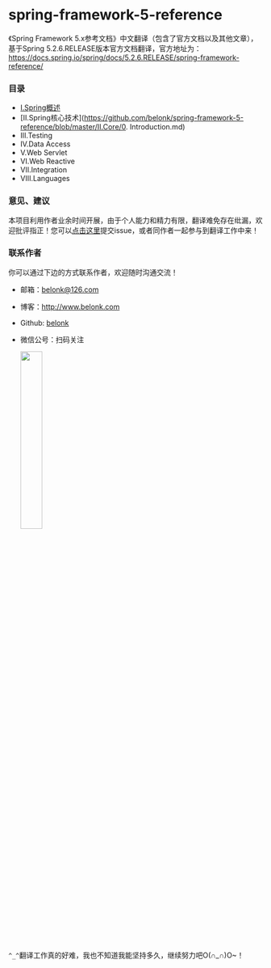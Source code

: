 # spring-framework-5-reference

《Spring Framework 5.x参考文档》中文翻译（包含了官方文档以及其他文章），基于Spring 5.2.6.RELEASE版本官方文档翻译，官方地址为：https://docs.spring.io/spring/docs/5.2.6.RELEASE/spring-framework-reference/

### 目录

- [I.Spring概述](https://github.com/belonk/spring-framework-5-reference/blob/master/I.OverView/OverView.md)
- [II.Spring核心技术](https://github.com/belonk/spring-framework-5-reference/blob/master/II.Core/0. Introduction.md)
- III.Testing
- IV.Data Access
- V.Web Servlet
- VI.Web Reactive
- VII.Integration
- VIII.Languages

### 意见、建议

本项目利用作者业余时间开展，由于个人能力和精力有限，翻译难免存在纰漏，欢迎批评指正！您可以[点击这里](https://github.com/belonk/spring-framework-5-reference/issues)提交issue，或者同作者一起参与到翻译工作中来！

### 联系作者

你可以通过下边的方式联系作者，欢迎随时沟通交流！

- 邮箱：belonk@126.com

- 博客：http://www.belonk.com

- Github: [belonk](https://github.com/belonk)

- 微信公号：扫码关注

  <div style="text-align:left"><img src="https://blog.belonk.com/attachment/20200415/23cd79cb78874bd495af79152b35de77.jpg" width="30%"></img></div>

`^_^`翻译工作真的好难，我也不知道我能坚持多久，继续努力吧O(∩\_∩)O~！